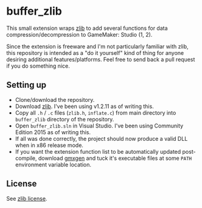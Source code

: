 # buffer_zlib

This small extension wraps [zlib](http://zlib.net/) to add several functions for data compression/decompression to GameMaker: Studio (1, 2).

Since the extension is freeware and I'm not particularly familiar with zlib, this repository is intended as a "do it yourself" kind of thing for anyone desiring additional features/platforms. Feel free to send back a pull request if you do something nice.

## Setting up

* Clone/download the repository.
* Download [zlib](http://zlib.net/). I've been using v1.2.11 as of writing this.
* Copy all `.h` / `.c` files (`zlib.h`, `inflate.c`) from main directory into `buffer_zlib` directory of the repository.
* Open `buffer_zlib.sln` in Visual Studio. I've been using Community Edition 2015 as of writing this.
* If all was done correctly, the project should now produce a valid DLL when in x86 release mode.
* If you want the extension function list to be automatically updated post-compile, download [gmxgen](https://bitbucket.org/yal_cc/gmxgen) and tuck it's executable files at some `PATH` environment variable location.

## License

See [zlib license](http://zlib.net/zlib_license.html).